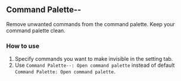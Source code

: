 ## Command Palette--

Remove unwanted commands from the command palette.
Keep your command palette clean.

### How to use

1. Specify commands you want to make invisible in the setting tab.
2. Use `Command Palette--: Open command palette` instead of default `Command Palette: Open command palette`.


